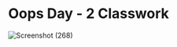 # Oops Day - 2 Classwork


![Screenshot (268)](https://github.com/VelpuriVineela/geekster_Assignments_module4/assets/134683293/1d31be0c-0925-46fe-981d-d0f9cfc7d49b)
